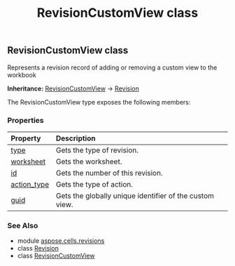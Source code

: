 ﻿---
title: RevisionCustomView class
second_title: Aspose.Cells for Python via .NET API References
description: 
type: docs
weight: 70
url: /aspose.cells.revisions/revisioncustomview/
is_root: false
---

## RevisionCustomView class

Represents a revision record of adding or removing a custom view to the workbook



**Inheritance:** [RevisionCustomView](/cells/python-net/aspose.cells.revisions/revisioncustomview) → 
[Revision](/cells/python-net/aspose.cells.revisions/revision)



The RevisionCustomView type exposes the following members:

### Properties
| Property | Description |
| :- | :- |
| [type](/cells/python-net/aspose.cells.revisions/revisioncustomview/type) | Gets the type of revision. |
| [worksheet](/cells/python-net/aspose.cells.revisions/revisioncustomview/worksheet) | Gets the worksheet. |
| [id](/cells/python-net/aspose.cells.revisions/revisioncustomview/id) | Gets the number of this revision. |
| [action_type](/cells/python-net/aspose.cells.revisions/revisioncustomview/action_type) | Gets the type of action. |
| [guid](/cells/python-net/aspose.cells.revisions/revisioncustomview/guid) | Gets the globally unique identifier of the custom view. |



### See Also
* module [aspose.cells.revisions](..)
* class [Revision](/cells/python-net/aspose.cells.revisions/revision)
* class [RevisionCustomView](/cells/python-net/aspose.cells.revisions/revisioncustomview)
